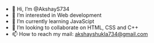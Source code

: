 - 👋 Hi, I’m @AkshayS734
- 👀 I’m interested in Web development
- 🌱 I’m currently learning JavaScipt
- 💞️ I’m looking to collaborate on HTML, CSS and C++
- 📫 How to reach my mail: akshayshukla734@gmail.com

<!---
AkshayS734/AkshayS734 is a ✨ special ✨ repository because its `README.md` (this file) appears on your GitHub profile.
You can click the Preview link to take a look at your changes.
--->
